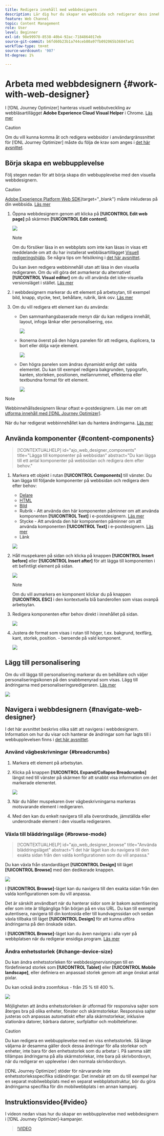 ```yaml
---
title: Redigera innehåll med webbdesignern
description: Lär dig hur du skapar en webbsida och redigerar dess innehåll med Journey Optimizer webbredigerare
feature: Web Channel
topic: Content Management
role: User
level: Beginner
exl-id: 98e99978-8538-40b4-92ac-7184864017eb
source-git-commit: b6fd60b23b1a744ceb80a97fb092065b36847a41
workflow-type: tm+mt
source-wordcount: '907'
ht-degree: 1%

---
```


# Arbeta med webbdesignern {#work-with-web-designer}

<!--
>[!CONTEXTUALHELP]
>id="ajo_web_url_to_edit_surface"
>title="Confirm the URL to edit"
>abstract="Confirm the URL of the specific web page to use for editing the content that will be applied on the web configuration defined above. The web page must be implemented using the Adobe Experience Platform Web SDK."
>additional-url="https://experienceleague.adobe.com/docs/platform-learn/implement-web-sdk/overview.html?lang=sv-SE" text="Learn more"

>[!CONTEXTUALHELP]
>id="ajo_web_url_to_edit_rule"
>title="Enter the URL to edit"
>abstract="Enter the URL of a specific web page to use for editing the content that will be applied to all pages matching the rule. The web page must be implemented using Adobe Experience Platform Web SDK."
>additional-url="https://experienceleague.adobe.com/docs/platform-learn/implement-web-sdk/overview.html?lang=sv-SE" text="Learn more"
-->

I [!DNL Journey Optimizer] hanteras visuell webbutveckling av webbläsartillägget **Adobe Experience Cloud Visual Helper** i Chrome. [Läs mer](web-prerequisites.md#visual-authoring-prerequisites)

>[!CAUTION]
>
>Om du vill kunna komma åt och redigera webbsidor i användargränssnittet för [!DNL Journey Optimizer] måste du följa de krav som anges i [det här avsnittet](web-prerequisites.md).

## Börja skapa en webbupplevelse

Följ stegen nedan för att börja skapa din webbupplevelse med den visuella webbdesignern.

>[!CAUTION]
>
>[Adobe Experience Platform Web SDK](https://experienceleague.adobe.com/docs/platform-learn/implement-web-sdk/overview.html?lang=sv-SE){target="_blank"} måste inkluderas på din webbsida. [Läs mer](web-prerequisites.md#implementation-prerequisites)

1. Öppna webbdesignern genom att klicka på **[!UICONTROL Edit web page]** på skärmen **[!UICONTROL Edit content]**.

   ![](assets/web-campaign-edit-web-page.png)

   <!--![](assets/web-designer.png)-->

   >[!NOTE]
   >
   >Om du försöker läsa in en webbplats som inte kan läsas in visas ett meddelande om att du har installerat webbläsartillägget [Visuell redigeringshjälp](#install-visual-editing-helper). Se några tips om felsökning i [det här avsnittet](web-prerequisites.md#troubleshooting).
   >
   >Du kan även redigera webbinnehåll utan att läsa in den visuella redigeraren. Om du vill göra det avmarkerar du alternativet **[!UICONTROL Visual editor]** om du vill använda det icke-visuella versionsläget i stället. [Läs mer](web-non-visual-editor.md)

1. I webbdesignern markerar du ett element på arbetsytan, till exempel bild, knapp, stycke, text, behållare, rubrik, länk osv. [Läs mer](#content-components)

1. Om du vill redigera ett element kan du använda:

   * Den sammanhangsbaserade menyn där du kan redigera innehåll, layout, infoga länkar eller personalisering, osv.

     ![](assets/web-designer-contextual-bar.png)

   * Ikonerna överst på den högra panelen för att redigera, duplicera, ta bort eller dölja varje element.

     ![](assets/web-designer-right-panel-icons.png)

   * Den högra panelen som ändras dynamiskt enligt det valda elementet. Du kan till exempel redigera bakgrunden, typografin, kanten, storleken, positionen, mellanrummet, effekterna eller textbundna format för ett element.

     ![](assets/web-designer-right-panel.png)

>[!NOTE]
>
>Webbinnehållsdesignern liknar oftast e-postdesignern. Läs mer om att [utforma innehåll med  [!DNL Journey Optimizer]](../email/get-started-email-design.md).

När du har redigerat webbinnehållet kan du hantera ändringarna. [Läs mer](manage-web-modifications.md)

## Använda komponenter {#content-components}

>[!CONTEXTUALHELP]
>id="ajo_web_designer_components"
>title="Lägga till komponenter på webbsidan"
>abstract="Du kan lägga till ett antal komponenter på webbsidan och redigera dem efter behov."

1. Markera ett objekt i rutan **[!UICONTROL Components]** till vänster. Du kan lägga till följande komponenter på webbsidan och redigera dem efter behov:

   * [Delare](../email/content-components.md#divider)
   * [HTML](../email/content-components.md#HTML)
   * [Bild](../email/content-components.md#image)
   * Rubrik - Att använda den här komponenten påminner om att använda komponenten **[!UICONTROL Text]** i e-postdesignern. [Läs mer](../email/content-components.md#text)
   * Stycke - Att använda den här komponenten påminner om att använda komponenten **[!UICONTROL Text]** i e-postdesignern. [Läs mer](../email/content-components.md#text)
   * Länk

   ![](assets/web-designer-components.png)

1. Håll muspekaren på sidan och klicka på knappen **[!UICONTROL Insert before]** eller **[!UICONTROL Insert after]** för att lägga till komponenten i ett befintligt element på sidan.

   ![](assets/web-designer-insert-components.png)

   >[!NOTE]
   >
   >Om du vill avmarkera en komponent klickar du på knappen **[!UICONTROL ESC]** i den kontextuella blå banderollen som visas ovanpå arbetsytan.

1. Redigera komponenten efter behov direkt i innehållet på sidan.

   ![](assets/web-designer-edit-header.png)

1. Justera de format som visas i rutan till höger, t.ex. bakgrund, textfärg, kant, storlek, position. - beroende på vald komponent.

   ![](assets/web-designer-header-style.png)

## Lägg till personalisering

Om du vill lägga till personalisering markerar du en behållare och väljer personaliseringsikonen på den snabbmenyrad som visas. Lägg till ändringarna med personaliseringsredigeraren. [Läs mer](../personalization/personalization-build-expressions.md)

![](assets/web-designer-personalization.png)

## Navigera i webbdesignern {#navigate-web-designer}

I det här avsnittet beskrivs olika sätt att navigera i webbdesignern. Information om hur du visar och hanterar de ändringar som har lagts till i webbupplevelsen finns i [det här avsnittet](manage-web-modifications.md).

### Använd vägbeskrivningar {#breadcrumbs}

1. Markera ett element på arbetsytan.

1. Klicka på knappen **[!UICONTROL Expand/Collapse Breadcrumbs]** längst ned till vänster på skärmen för att snabbt visa information om det markerade elementet.

   ![](assets/web-designer-breadcrumbs.png)

1. När du håller muspekaren över vägbeskrivningarna markeras motsvarande element i redigeraren.

1. Med den kan du enkelt navigera till alla överordnade, jämställda eller underordnade element i den visuella redigeraren.

### Växla till bläddringsläge {#browse-mode}

>[!CONTEXTUALHELP]
>id="ajo_web_designer_browse"
>title="Använda bläddringsläget"
>abstract="I det här läget kan du navigera till den exakta sidan från den valda konfigurationen som du vill anpassa."

Du kan växla från standardläget **[!UICONTROL Design]** till läget **[!UICONTROL Browse]** med den dedikerade knappen.

![](assets/web-designer-browse-mode.png)

I **[!UICONTROL Browse]**-läget kan du navigera till den exakta sidan från den valda konfigurationen som du vill anpassa.

Det är särskilt användbart när du hanterar sidor som är bakom autentisering eller som inte är tillgängliga från början på en viss URL. Du kan till exempel autentisera, navigera till din kontosida eller till kundvagnssidan och sedan växla tillbaka till läget **[!UICONTROL Design]** för att kunna utföra ändringarna på den önskade sidan.

I **[!UICONTROL Browse]**-läget kan du även navigera i alla vyer på webbplatsen när du redigerar ensidiga program. [Läs mer](web-spa.md)

### Ändra enhetsstorlek {#change-device-size}

Du kan ändra enhetsstorleken för webbdesignervisningen till en fördefinierad storlek som **[!UICONTROL Tablet]** eller **[!UICONTROL Mobile landscape]**, eller definiera en anpassad storlek genom att ange önskat antal pixlar.

Du kan också ändra zoomfokus - från 25 % till 400 %.

![](assets/web-designer-device.png)

Möjligheten att ändra enhetsstorleken är utformad för responsiva sajter som återges bra på olika enheter, fönster och skärmstorlekar. Responsiva sajter justeras och anpassas automatiskt efter alla skärmstorlekar, inklusive stationära datorer, bärbara datorer, surfplattor och mobiltelefoner.

>[!CAUTION]
>
>Du kan redigera en webbupplevelse med en viss enhetsstorlek. Så länge väljarna är desamma gäller dock dessa ändringar för alla storlekar och enheter, inte bara för den enhetsstorlek som du arbetar i. På samma sätt tillämpas ändringarna på alla skärmstorlekar, inte bara på skrivbordsvyn, när du redigerar en upplevelse i den normala skrivbordsvyn.
>
>[!DNL Journey Optimizer] stöder för närvarande inte enhetsstorleksspecifika sidändringar. Det innebär att om du till exempel har en separat mobilwebbplats med en separat webbplatsstruktur, bör du göra ändringarna specifika för din mobilwebbplats i en annan kampanj.

## Instruktionsvideo{#video}

I videon nedan visas hur du skapar en webbupplevelse med webbdesignern i [!DNL Journey Optimizer]-kampanjer.

>[!VIDEO](https://video.tv.adobe.com/v/3452639/?quality=12&learn=on&captions=swe)
